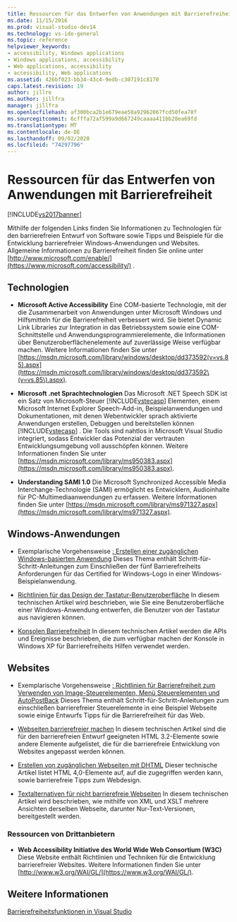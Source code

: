 ```yaml
---
title: Ressourcen für das Entwerfen von Anwendungen mit Barrierefreiheit | Microsoft-Dokumentation
ms.date: 11/15/2016
ms.prod: visual-studio-dev14
ms.technology: vs-ide-general
ms.topic: reference
helpviewer_keywords:
- accessibility, Windows applications
- Windows applications, accessibility
- Web applications, accessibility
- accessibility, Web applications
ms.assetid: 426bf023-bb34-43c4-9edb-c307191c8170
caps.latest.revision: 19
author: jillre
ms.author: jillfra
manager: jillfra
ms.openlocfilehash: af300bca2b1e679eae58a92962067fcd50fea78f
ms.sourcegitcommit: 6cfffa72af599a9d667249caaaa411bb28ea69fd
ms.translationtype: MT
ms.contentlocale: de-DE
ms.lasthandoff: 09/02/2020
ms.locfileid: "74297796"
---
```

# <a name="resources-for-designing-accessible-applications"></a>Ressourcen für das Entwerfen von Anwendungen mit Barrierefreiheit
[!INCLUDE[vs2017banner](../../includes/vs2017banner.md)]

Mithilfe der folgenden Links finden Sie Informationen zu Technologien für den barrierefreien Entwurf von Software sowie Tipps und Beispiele für die Entwicklung barrierefreier Windows-Anwendungen und Websites. Allgemeine Informationen zu Barrierefreiheit finden Sie online unter [http://www.microsoft.com/enable/](https://www.microsoft.com/accessibility/) .

## <a name="technologies"></a>Technologien

- **Microsoft Active Accessibility** Eine COM-basierte Technologie, mit der die Zusammenarbeit von Anwendungen unter Microsoft Windows und Hilfsmitteln für die Barrierefreiheit verbessert wird. Sie bietet Dynamic Link Libraries zur Integration in das Betriebssystem sowie eine COM-Schnittstelle und Anwendungsprogrammierelemente, die Informationen über Benutzeroberflächenelemente auf zuverlässige Weise verfügbar machen. Weitere Informationen finden Sie unter [https://msdn.microsoft.com/library/windows/desktop/dd373592(v=vs.85).aspx](https://msdn.microsoft.com/library/windows/desktop/dd373592\(v=vs.85\).aspx).

- **Microsoft .net Sprachtechnologien** Das Microsoft .NET Speech SDK ist ein Satz von Microsoft-Steuer [!INCLUDE[vstecasp](../../includes/vstecasp-md.md)] Elementen, einem Microsoft Internet Explorer Speech-Add-in, Beispielanwendungen und Dokumentationen, mit denen Webentwickler sprach aktivierte Anwendungen erstellen, Debuggen und bereitstellen können [!INCLUDE[vstecasp](../../includes/vstecasp-md.md)] . Die Tools sind nahtlos in Microsoft Visual Studio integriert, sodass Entwickler das Potenzial der vertrauten Entwicklungsumgebung voll ausschöpfen können. Weitere Informationen finden Sie unter [https://msdn.microsoft.com/library/ms950383.aspx](https://msdn.microsoft.com/library/ms950383.aspx).

- **Understanding SAMI 1.0** Die Microsoft Synchronized Accessible Media Interchange-Technologie (SAMI) ermöglicht es Entwicklern, Audioinhalte für PC-Multimediaanwendungen zu erfassen. Weitere Informationen finden Sie unter [https://msdn.microsoft.com/library/ms971327.aspx](https://msdn.microsoft.com/library/ms971327.aspx).

## <a name="windows-applications"></a>Windows-Anwendungen

- Exemplarische Vorgehensweise [: Erstellen einer zugänglichen Windows-basierten Anwendung](https://msdn.microsoft.com/library/654c7f2f-1586-480b-9f12-9d9b8f5cc32b) Dieses Thema enthält Schritt-für-Schritt-Anleitungen zum Einschließen der fünf Barrierefreiheits Anforderungen für das Certified for Windows-Logo in einer Windows-Beispielanwendung.

- [Richtlinien für das Design der Tastatur-Benutzeroberfläche](/previous-versions/windows/desktop/dnacc/guidelines-for-keyboard-user-interface-design) In diesem technischen Artikel wird beschrieben, wie Sie eine Benutzeroberfläche einer Windows-Anwendung entwerfen, die Benutzer von der Tastatur aus navigieren können.

- [Konsolen Barrierefreiheit](/previous-versions/windows/desktop/dnacc/console-accessibility) In diesem technischen Artikel werden die APIs und Ereignisse beschrieben, die zum verfügbar machen der Konsole in Windows XP für Barrierefreiheits Hilfen verwendet werden.

## <a name="web-sites"></a>Websites

- Exemplarische Vorgehensweise [: Richtlinien für Barrierefreiheit zum Verwenden von Image-Steuerelementen, Menü Steuerelementen und AutoPostBack](https://msdn.microsoft.com/library/ff7b5021-48b3-46bf-921f-9fe1e0e32202) Dieses Thema enthält Schritt-für-Schritt-Anleitungen zum einschließen barrierefreier Steuerelemente in eine Beispiel Webseite sowie einige Entwurfs Tipps für die Barrierefreiheit für das Web.

- [Webseiten barrierefreier machen](/previous-versions/windows/desktop/dnacc/making-web-pages-more-accessible) In diesem technischen Artikel sind die für den barrierefreien Entwurf geeigneten HTML 3.2-Elemente sowie andere Elemente aufgelistet, die für die barrierefreie Entwicklung von Websites angepasst werden können.

- [Erstellen von zugänglichen Webseiten mit DHTML](/previous-versions//ms528445(v=vs.85)) Dieser technische Artikel listet HTML 4,0-Elemente auf, auf die zugegriffen werden kann, sowie barrierefreie Tipps zum Webdesign.

- [Textalternativen für nicht barrierefreie Webseiten](/previous-versions/windows/desktop/dnacc/text-alternatives-to-inaccessible-web-pages) In diesem technischen Artikel wird beschrieben, wie mithilfe von XML und XSLT mehrere Ansichten derselben Webseite, darunter Nur-Text-Versionen, bereitgestellt werden.

### <a name="third-party-resources"></a>Ressourcen von Drittanbietern

- **Web Accessibility Initiative des World Wide Web Consortium (W3C)** Diese Website enthält Richtlinien und Techniken für die Entwicklung barrierefreier Websites. Weitere Informationen finden Sie unter [http://www.w3.org/WAI/GL/](https://www.w3.org/WAI/GL/).

## <a name="see-also"></a>Weitere Informationen
 [Barrierefreiheitsfunktionen in Visual Studio](../../ide/reference/accessibility-features-of-visual-studio.md)
